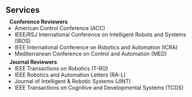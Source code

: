 <h1 id="services"></h1>

<h2 style="margin: 60px 0px 10px;">Services</h2>

<!-- <h4 style="margin:0 10px 0;">Organization Committee</h4>

<ul style="margin:0 0 5px;">
  <li>Website Chair, <a href="https://bmvc2023.org/people/organisers/"><autocolor>The British Machine Vision Conference (BMVC)</autocolor></a> <a href="https://bmvc2022.org/people/organisers/"><autocolor>2022</autocolor></a>-<a href="https://bmvc2023.org/people/organisers/"><autocolor>2023</autocolor></a></li>
  <li>Website Master, <a href="https://www.acmmmasia.org/2020/committee.html"><autocolor>ACM International Conference on Multimedia in Asia (MM Asia) 2020</autocolor></a></li>
</ul> -->

<!-- <h4 style="margin:0 10px 0;">Area Chairs</h4>

<ul style="margin:0 0 5px;">
  <li><a href="https://eccv2024.ecva.net/"><autocolor>European Conference on Computer Vision (ECCV) 2024</autocolor></a></li>
  <li><a href="http://cvpr.thecvf.com/"><autocolor>IEEE/CVF Conference on Computer Vision and Pattern Recognition (CVPR) 2024</autocolor></a></li>
  <li><a href="https://iclr.cc/Conferences/2024"><autocolor>International Conference on Learning Representations (ICLR) 2024</autocolor></a></li>
  <li><a href="https://aistats.org/aistats2024/"><autocolor>International Conference on Artificial Intelligence and Statistics (AISTATS) 2023-2024</autocolor></a></li>
  <li><a href="https://bmvc2023.org/"><autocolor>The British Machine Vision Conference (BMVC) 2023</autocolor></a></li>
  <li><a href="https://www.auai.org/uai2024/"><autocolor>The Conference on Uncertainty in Artificial Intelligence (UAI) 2023-2024</autocolor></a></li>
</ul> -->

<!-- <h4 style="margin:0 10px 0;">Senior Program Committee</h4>

<ul style="margin:0 0 5px;">
  <li><a href="https://ijcai-21.org/"><autocolor>International Joint Conference on Artificial Intelligence (IJCAI) 2021</autocolor></a></li>
</ul> -->

<h4 style="margin:0 10px 0;">Conference Reviewers</h4>

<ul style="margin:0 0 5px;">
  <li> American Control Conference (ACC) </li>
  <li> IEEE/RSJ International Conference on Intelligent Robots and Systems (IROS) </li>
  <li> IEEE International Conference on Robotics and Automation (ICRA) </li>
  <li>  Mediterranean Conference on Control and Automation (MED) </li>
</ul>

<h4 style="margin:0 10px 0;">Journal Reviewers</h4>

<ul style="margin:0 0 20px;">
  <li> IEEE Transactions on Robotics (T-RO) </li>
  <li> IEEE Robotics and Automation Letters (RA-L) </li>
  <li> Journal of Intelligent & Robotic Systems (JINT) </li>
  <li> IEEE Transactions on Cognitive and Developmental Systems (TCDS) </li>
</ul>
